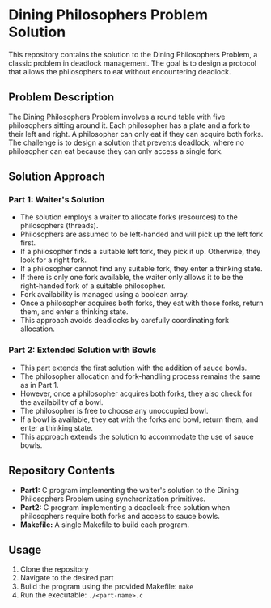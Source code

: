 # Dining Philosophers Problem Solution

This repository contains the solution to the Dining Philosophers Problem, a classic problem in deadlock management. The goal is to design a protocol that allows the philosophers to eat without encountering deadlock.

## Problem Description

The Dining Philosophers Problem involves a round table with five philosophers sitting around it. Each philosopher has a plate and a fork to their left and right. A philosopher can only eat if they can acquire both forks. The challenge is to design a solution that prevents deadlock, where no philosopher can eat because they can only access a single fork.

## Solution Approach

### Part 1: Waiter's Solution

-   The solution employs a waiter to allocate forks (resources) to the philosophers (threads).
-   Philosophers are assumed to be left-handed and will pick up the left fork first.
-   If a philosopher finds a suitable left fork, they pick it up. Otherwise, they look for a right fork.
-   If a philosopher cannot find any suitable fork, they enter a thinking state.
-   If there is only one fork available, the waiter only allows it to be the right-handed fork of a suitable philosopher.
-   Fork availability is managed using a boolean array.
-   Once a philosopher acquires both forks, they eat with those forks, return them, and enter a thinking state.
-   This approach avoids deadlocks by carefully coordinating fork allocation.

### Part 2: Extended Solution with Bowls

-   This part extends the first solution with the addition of sauce bowls.
-   The philosopher allocation and fork-handling process remains the same as in Part 1.
-   However, once a philosopher acquires both forks, they also check for the availability of a bowl.
-   The philosopher is free to choose any unoccupied bowl.
-   If a bowl is available, they eat with the forks and bowl, return them, and enter a thinking state.
-   This approach extends the solution to accommodate the use of sauce bowls.

## Repository Contents

-   **Part1:** C program implementing the waiter's solution to the Dining Philosophers Problem using synchronization primitives.
-   **Part2:** C program implementing a deadlock-free solution when philosophers require both forks and access to sauce bowls.
-   **Makefile:** A single Makefile to build each program.

## Usage
1.  Clone the repository
2.  Navigate to the desired part
3.  Build the program using the provided Makefile: `make`
4.  Run the executable: `./<part-name>.c`
